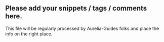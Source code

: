 ## Please add your snippets / tags / comments here. 
This file will be regularly processed by Aurelia-Guides folks and place the info on the right place.
